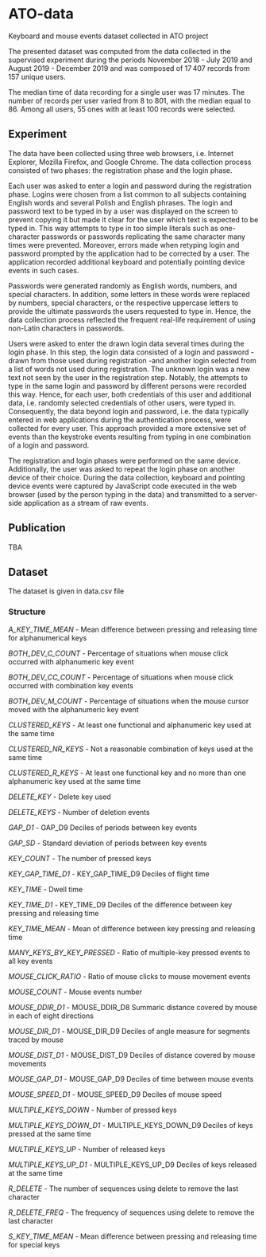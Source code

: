 # ATO-data
Keyboard and mouse events dataset collected in ATO project

The presented dataset was computed from the data collected in the supervised experiment during the periods November 2018 - July 2019 
and August 2019 - December 2019 and was composed of $17\,407$ records from $157$ unique users. 

The median time of data recording for a single user was 17 minutes. The number of records per user varied from 8 to 801, with the median equal to 86. 
Among all users, 55 ones with at least 100 records were selected.  

## Experiment

The data have been collected using three web browsers, i.e. Internet Explorer, Mozilla Firefox, and Google Chrome. The data collection process consisted of two phases: the registration phase and the login phase.

Each user was asked to enter a login and password during the registration phase. Logins were chosen from a list common to all subjects containing English words and several Polish and English phrases. The login and password text to be typed in by a user was displayed on the screen to prevent copying it but made it clear for the user which text is expected to be typed in. This way attempts to type in too simple literals such as one-character passwords or passwords replicating the same character many times were prevented. Moreover, errors made when retyping login and password prompted by the application had to be corrected by a user. The application recorded additional keyboard and potentially pointing device events in such cases.

Passwords were generated randomly as English words, numbers, and special characters. In addition, some letters in these words were replaced by numbers, special characters, or the respective uppercase letters to provide the ultimate passwords the users requested to type in. Hence, the data collection process reflected the frequent real-life requirement of using non-Latin characters in passwords.

Users were asked to enter the drawn login data several times during the login phase. In this step, the login data consisted of a login and password - drawn from those used during registration -and another login selected from a list of words not used during registration. The unknown login was a new text not seen by the user in the registration step. Notably, the attempts to type in the same login and password by different persons were recorded this way. Hence, for each user, both credentials of this user and additional data, i.e. randomly selected credentials of other users, were typed in. Consequently, the data beyond login and password, i.e. the data typically entered in web applications during the authentication process, were collected for every user. This approach provided a more extensive set of events than the keystroke events resulting from typing in one combination of a login and password.

The registration and login phases were performed on the same device. Additionally, the user was asked to repeat the login phase on another device of their choice. During the data collection, keyboard and pointing device events were captured by JavaScript code executed in the web browser (used by the person typing in the data) and transmitted to a server-side application as a stream of raw events.

## Publication
 
 TBA
 
 ## Dataset
The dataset is given in data.csv file

### Structure 

  *A_KEY_TIME_MEAN*   - Mean difference between pressing and releasing time for alphanumerical keys	 
  
  *BOTH_DEV_C_COUNT*  - Percentage of situations when mouse click occurred with alphanumeric key event	 
  
  *BOTH_DEV_CC_COUNT* - Percentage of situations when mouse click occurred with combination key events	 
  
  *BOTH_DEV_M_COUNT*  - Percentage of situations when the mouse cursor moved with the alphanumeric key event	 
  
  *CLUSTERED_KEYS*    - At least one functional and alphanumeric key used at the same time	 
  
  *CLUSTERED_NR_KEYS* - Not a reasonable combination of keys used at the same time	 
  
  *CLUSTERED_R_KEYS*  - At least one functional key and no more than one alphanumeric key used at the same time	 
  
  *DELETE_KEY*    - Delete key used	 
  
  *DELETE_KEYS*   - Number of deletion events	 
  
  *GAP_D1* - GAP_D9	 Deciles of periods between key events	 
  
  *GAP_SD*    - Standard deviation of periods between key events	 
  
  *KEY_COUNT* - The number of pressed keys	 
  
  *KEY_GAP_TIME_D1* - KEY_GAP_TIME_D9	 Deciles of flight time	 
  
  *KEY_TIME*  - Dwell time	 
  
  *KEY_TIME_D1* - KEY_TIME_D9	 Deciles of the difference between key pressing and releasing time	 
  
  *KEY_TIME_MEAN* - Mean of difference between key pressing and releasing time	 
  
  *MANY_KEYS_BY_KEY_PRESSED*  - Ratio of multiple-key pressed events to all key events	 
  
  *MOUSE_CLICK_RATIO* - Ratio of mouse clicks to mouse movement events	 
  
  *MOUSE_COUNT*   - Mouse events number	 
  
  *MOUSE_DDIR_D1* - MOUSE_DDIR_D8	 Summaric distance covered by mouse in each of eight directions	 
  
  *MOUSE_DIR_D1* - MOUSE_DIR_D9	 Deciles of angle measure for segments traced by mouse	 
  
  *MOUSE_DIST_D1* - MOUSE_DIST_D9	 Deciles of distance covered by mouse movements	 
  
  *MOUSE_GAP_D1* - MOUSE_GAP_D9	 Deciles of time between mouse events	 
  
  *MOUSE_SPEED_D1* - MOUSE_SPEED_D9	Deciles of mouse speed	 
  
  *MULTIPLE_KEYS_DOWN*    - Number of pressed keys	 
  
  *MULTIPLE_KEYS_DOWN_D1* - MULTIPLE_KEYS_DOWN_D9	 Deciles of keys pressed at the same time	 
  
  *MULTIPLE_KEYS_UP*	- Number of released keys	 
  
  *MULTIPLE_KEYS_UP_D1* - MULTIPLE_KEYS_UP_D9	 Deciles of keys released at the same time	 
  
  *R_DELETE*  - The number of sequences using delete to remove the last character	 
  
  *R_DELETE_FREQ* - The frequency of sequences using delete to remove the last character	 
  
  *S_KEY_TIME_MEAN*   - Mean difference between pressing and releasing time for special keys	
